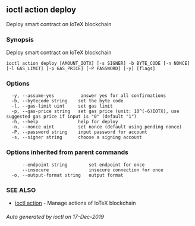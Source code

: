 ## ioctl action deploy

Deploy smart contract on IoTeX blockchain

### Synopsis

Deploy smart contract on IoTeX blockchain

```
ioctl action deploy [AMOUNT_IOTX] [-s SIGNER] -b BYTE_CODE [-n NONCE] [-l GAS_LIMIT] [-p GAS_PRICE] [-P PASSWORD] [-y] [flags]
```

### Options

```
  -y, --assume-yes          answer yes for all confirmations
  -b, --bytecode string    set the byte code
  -l, --gas-limit uint     set gas limit
  -p, --gas-price string   set gas price (unit: 10^(-6)IOTX), use suggested gas price if input is "0" (default "1")
  -h, --help               help for deploy
  -n, --nonce uint         set nonce (default using pending nonce)
  -P, --password string    input password for account
  -s, --signer string      choose a signing account
```

### Options inherited from parent commands

```
      --endpoint string        set endpoint for once
      --insecure               insecure connection for once
  -o, --output-format string   output format
```

### SEE ALSO

* [ioctl action](ioctl_action.md)	 - Manage actions of IoTeX blockchain

###### Auto generated by ioctl on 17-Dec-2019

